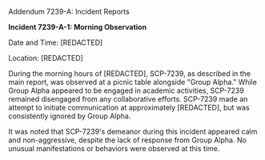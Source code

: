 Addendum 7239-A: Incident Reports

**Incident 7239-A-1: Morning Observation**

Date and Time: [REDACTED]

Location: [REDACTED]

During the morning hours of [REDACTED], SCP-7239, as described in the main report, was observed at a picnic table alongside "Group Alpha." While Group Alpha appeared to be engaged in academic activities, SCP-7239 remained disengaged from any collaborative efforts. SCP-7239 made an attempt to initiate communication at approximately [REDACTED], but was consistently ignored by Group Alpha.

It was noted that SCP-7239's demeanor during this incident appeared calm and non-aggressive, despite the lack of response from Group Alpha. No unusual manifestations or behaviors were observed at this time.
